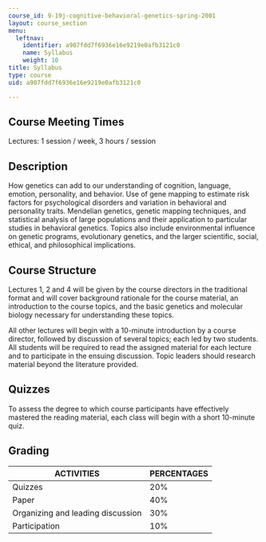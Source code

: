 ```yaml
---
course_id: 9-19j-cognitive-behavioral-genetics-spring-2001
layout: course_section
menu:
  leftnav:
    identifier: a907fdd7f6936e16e9219e0afb3121c0
    name: Syllabus
    weight: 10
title: Syllabus
type: course
uid: a907fdd7f6936e16e9219e0afb3121c0

---
```


Course Meeting Times
--------------------

Lectures: 1 session / week, 3 hours / session

Description
-----------

How genetics can add to our understanding of cognition, language, emotion, personality, and behavior. Use of gene mapping to estimate risk factors for psychological disorders and variation in behavioral and personality traits. Mendelian genetics, genetic mapping techniques, and statistical analysis of large populations and their application to particular studies in behavioral genetics. Topics also include environmental influence on genetic programs, evolutionary genetics, and the larger scientific, social, ethical, and philosophical implications.

Course Structure
----------------

Lectures 1, 2 and 4 will be given by the course directors in the traditional format and will cover background rationale for the course material, an introduction to the course topics, and the basic genetics and molecular biology necessary for understanding these topics.

All other lectures will begin with a 10-minute introduction by a course director, followed by discussion of several topics; each led by two students. All students will be required to read the assigned material for each lecture and to participate in the ensuing discussion. Topic leaders should research material beyond the literature provided.

Quizzes
-------

To assess the degree to which course participants have effectively mastered the reading material, each class will begin with a short 10-minute quiz.

Grading
-------

| ACTIVITIES | PERCENTAGES |
| --- | --- |
| Quizzes | 20% |
| Paper | 40% |
| Organizing and leading discussion | 30% |
| Participation | 10%